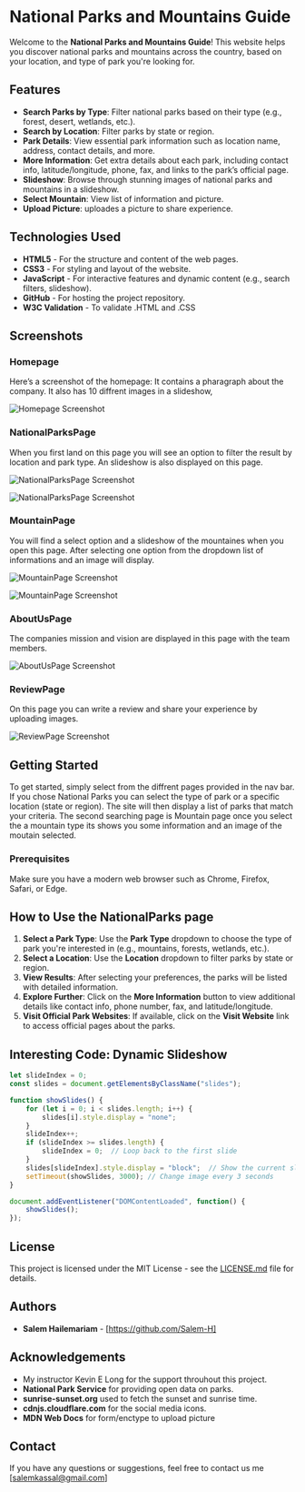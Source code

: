 # National Parks and Mountains Guide

Welcome to the **National Parks and Mountains Guide**! This website helps you discover national parks and mountains across the country, based on your location, and type of park you're looking for.

## Features

- **Search Parks by Type**: Filter national parks based on their type (e.g., forest, desert, wetlands, etc.).
- **Search by Location**: Filter parks by state or region.
- **Park Details**: View essential park information such as location name, address, contact details, and more.
- **More Information**: Get extra details about each park, including contact info, latitude/longitude, phone, fax, and links to the park’s official page.
- **Slideshow**: Browse through stunning images of national parks and mountains in a slideshow.
- **Select Mountain**: View list of information and picture.
- **Upload Picture**: uploades a picture to share experience.

## Technologies Used

- **HTML5** - For the structure and content of the web pages.
- **CSS3** - For styling and layout of the website.
- **JavaScript** - For interactive features and dynamic content (e.g., search filters, slideshow).
- **GitHub** - For hosting the project repository.
- **W3C Validation** - To validate .HTML and .CSS

## Screenshots

### Homepage

Here’s a screenshot of the homepage: It contains a pharagraph about the company. It also has 10 diffrent images in a slideshow,

![Homepage Screenshot](./images/README.dm/home_page.jpg)

### NationalParksPage

When you first land on this page you will see an option to filter the result by location and park type. An slideshow is also displayed on this page.

![NationalParksPage Screenshot](./images/README.dm/parks.jpg)

![NationalParksPage Screenshot](./images/README.dm/parks_filter.jpg)

### MountainPage

You will find a select option and a slideshow of the mountaines when you open this page. After selecting one option from the dropdown list of informations and an image will display.

![MountainPage Screenshot](./images/README.dm/mountain.jpg)

![MountainPage Screenshot](./images/README.dm/mountain_filter.jpg)

### AboutUsPage

The companies mission and vision are displayed in this page with the team members.

![AboutUsPage Screenshot](./images/README.dm/aboutUs.jpg)

### ReviewPage

On this page you can write a review and share your experience by uploading images.

![ReviewPage Screenshot](./images/README.dm/review.jpg)


## Getting Started

To get started, simply select from the diffrent pages provided in the nav bar. If you chose National Parks you can select the type of park or a specific location (state or region). The site will then display a list of parks that match your criteria. The second searching page is Mountain page once you select the a mountain type its shows you some information and an image of the moutain selected.

### Prerequisites

Make sure you have a modern web browser such as Chrome, Firefox, Safari, or Edge.

## How to Use the NationalParks page

1. **Select a Park Type**: Use the **Park Type** dropdown to choose the type of park you're interested in (e.g., mountains, forests, wetlands, etc.).
2. **Select a Location**: Use the **Location** dropdown to filter parks by state or region.
3. **View Results**: After selecting your preferences, the parks will be listed with detailed information.
4. **Explore Further**: Click on the **More Information** button to view additional details like contact info, phone number, fax, and latitude/longitude.
5. **Visit Official Park Websites**: If available, click on the **Visit Website** link to access official pages about the parks.

## Interesting Code: Dynamic Slideshow
```javascript
let slideIndex = 0;
const slides = document.getElementsByClassName("slides");

function showSlides() {
    for (let i = 0; i < slides.length; i++) {
        slides[i].style.display = "none";
    }
    slideIndex++;
    if (slideIndex >= slides.length) {
        slideIndex = 0;  // Loop back to the first slide
    }
    slides[slideIndex].style.display = "block";  // Show the current slide
    setTimeout(showSlides, 3000); // Change image every 3 seconds
}

document.addEventListener("DOMContentLoaded", function() {
    showSlides(); 
});
```

## License

This project is licensed under the MIT License - see the [LICENSE.md](LICENSE.md) file for details.

## Authors

- **Salem Hailemariam** - [https://github.com/Salem-H]

## Acknowledgements

- My instructor Kevin E Long for the support throuhout this project.
- **National Park Service** for providing open data on parks.
- **sunrise-sunset.org** used to fetch the sunset and sunrise time.
- **cdnjs.cloudflare.com** for the social media icons.
- **MDN Web Docs** for form/enctype to upload picture

## Contact

If you have any questions or suggestions, feel free to contact us me [salemkassal@gmail.com]
